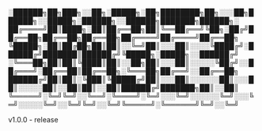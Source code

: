 
░██████╗██╗███╗░░██╗░█████╗░██╗████████╗██╗░░░██╗██████╗░░█████╗░██████╗░░██████╗███████╗██████╗░
██╔════╝██║████╗░██║██╔══██╗██║╚══██╔══╝╚██╗░██╔╝██╔══██╗██╔══██╗██╔══██╗██╔════╝██╔════╝██╔══██╗
╚█████╗░██║██╔██╗██║██║░░╚═╝██║░░░██║░░░░╚████╔╝░██████╔╝███████║██████╔╝╚█████╗░█████╗░░██████╔╝
░╚═══██╗██║██║╚████║██║░░██╗██║░░░██║░░░░░╚██╔╝░░██╔═══╝░██╔══██║██╔══██╗░╚═══██╗██╔══╝░░██╔══██╗
██████╔╝██║██║░╚███║╚█████╔╝██║░░░██║░░░░░░██║░░░██║░░░░░██║░░██║██║░░██║██████╔╝███████╗██║░░██║
╚═════╝░╚═╝╚═╝░░╚══╝░╚════╝░╚═╝░░░╚═╝░░░░░░╚═╝░░░╚═╝░░░░░╚═╝░░╚═╝╚═╝░░╚═╝╚═════╝░╚══════╝╚═╝░░╚═╝

v1.0.0 - release
